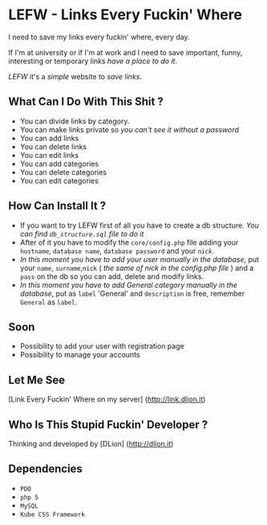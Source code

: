 LEFW - Links Every Fuckin' Where
================================
I need to save my links every fuckin' where, every day.

If I'm at university or if I'm at work and I need to save important, funny, interesting or temporary links _have a place to do it_.

*LEFW* it's a _simple_ website to _save links_.

What Can I Do With This Shit ?
----------------------------
* You can divide links by category.
* You can make links private so *you can't see it without a password*
* You can add links 
* You can delete links
* You can edit links
* You can add categories
* You can delete categories
* You can edit categories

How Can Install It ?
--------------------
* If you want to try LEFW first of all you have to create a db structure. *You can find `db_structure.sql` file to do it*
* After of it you have to modify the `core/config.php` file adding your `hostname`, `database name`, `database password` and your *`nick`*.
* *In this moment you have to add your user manually in the database*, put your `name`, `surname`,`nick` ( *the same of nick in the config.php file* ) and a `pass` on the db so you can add, delete and modify links.
* *In this moment you have to add General category manually in the database*, put as `label` 'General' and `description` is free, remember `General` as `label`.

Soon
----
* Possibility to add your user with registration page
* Possibility to manage your accounts

Let Me See
----------
[Link Every Fuckin' Where on my server] (http://link.dlion.it)


Who Is This Stupid Fuckin' Developer ?
---------------------------------------
Thinking and developed by [DLion] (http://dlion.it)


Dependencies
------------
* `PDO`
* `php 5`
* `MySQL`
* `Kube CSS Framework`
